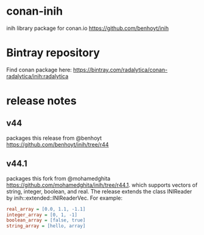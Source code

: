 # conan-inih
inih library package for conan.io https://github.com/benhoyt/inih

# Bintray repository
Find conan package here: https://bintray.com/radalytica/conan-radalytica/inih:radalytica

# release notes
## v44 
packages this release from @benhoyt https://github.com/benhoyt/inih/tree/r44
## v44.1
packages this fork from @mohamedghita https://github.com/mohamedghita/inih/tree/r44.1. which supports vectors of string, integer, boolean, and real. The release extends the class INIReader by inih::extended::INIReaderVec.
For example:
```ini
real_array = [0.0, 1.1, -1.1]
integer_array = [0, 1, -1]
boolean_array = [false, true]
string_array = [hello, array]
```
